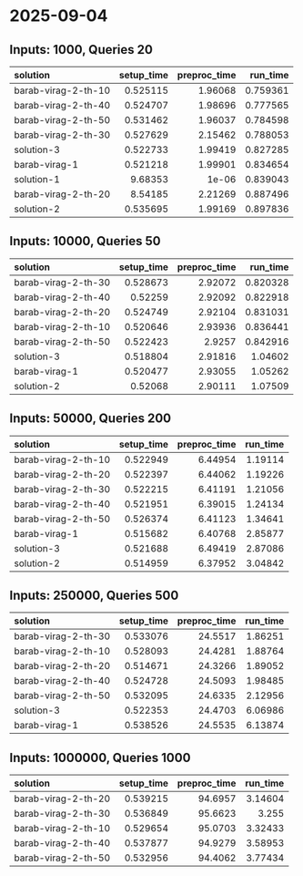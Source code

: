 # 2025-09-04

## Inputs: 1000, Queries 20

| solution            |   setup_time |   preproc_time |   run_time |
|:--------------------|-------------:|---------------:|-----------:|
| barab-virag-2-th-10 |     0.525115 |        1.96068 |   0.759361 |
| barab-virag-2-th-40 |     0.524707 |        1.98696 |   0.777565 |
| barab-virag-2-th-50 |     0.531462 |        1.96037 |   0.784598 |
| barab-virag-2-th-30 |     0.527629 |        2.15462 |   0.788053 |
| solution-3          |     0.522733 |        1.99419 |   0.827285 |
| barab-virag-1       |     0.521218 |        1.99901 |   0.834654 |
| solution-1          |     9.68353  |        1e-06   |   0.839043 |
| barab-virag-2-th-20 |     8.54185  |        2.21269 |   0.887496 |
| solution-2          |     0.535695 |        1.99169 |   0.897836 |

## Inputs: 10000, Queries 50

| solution            |   setup_time |   preproc_time |   run_time |
|:--------------------|-------------:|---------------:|-----------:|
| barab-virag-2-th-30 |     0.528673 |        2.92072 |   0.820328 |
| barab-virag-2-th-40 |     0.52259  |        2.92092 |   0.822918 |
| barab-virag-2-th-20 |     0.524749 |        2.92104 |   0.831031 |
| barab-virag-2-th-10 |     0.520646 |        2.93936 |   0.836441 |
| barab-virag-2-th-50 |     0.522423 |        2.9257  |   0.842916 |
| solution-3          |     0.518804 |        2.91816 |   1.04602  |
| barab-virag-1       |     0.520477 |        2.93055 |   1.05262  |
| solution-2          |     0.52068  |        2.90111 |   1.07509  |

## Inputs: 50000, Queries 200

| solution            |   setup_time |   preproc_time |   run_time |
|:--------------------|-------------:|---------------:|-----------:|
| barab-virag-2-th-10 |     0.522949 |        6.44954 |    1.19114 |
| barab-virag-2-th-20 |     0.522397 |        6.44062 |    1.19226 |
| barab-virag-2-th-30 |     0.522215 |        6.41191 |    1.21056 |
| barab-virag-2-th-40 |     0.521951 |        6.39015 |    1.24134 |
| barab-virag-2-th-50 |     0.526374 |        6.41123 |    1.34641 |
| barab-virag-1       |     0.515682 |        6.40768 |    2.85877 |
| solution-3          |     0.521688 |        6.49419 |    2.87086 |
| solution-2          |     0.514959 |        6.37952 |    3.04842 |

## Inputs: 250000, Queries 500

| solution            |   setup_time |   preproc_time |   run_time |
|:--------------------|-------------:|---------------:|-----------:|
| barab-virag-2-th-30 |     0.533076 |        24.5517 |    1.86251 |
| barab-virag-2-th-10 |     0.528093 |        24.4281 |    1.88764 |
| barab-virag-2-th-20 |     0.514671 |        24.3266 |    1.89052 |
| barab-virag-2-th-40 |     0.524728 |        24.5093 |    1.98485 |
| barab-virag-2-th-50 |     0.532095 |        24.6335 |    2.12956 |
| solution-3          |     0.522353 |        24.4703 |    6.06986 |
| barab-virag-1       |     0.538526 |        24.5535 |    6.13874 |

## Inputs: 1000000, Queries 1000

| solution            |   setup_time |   preproc_time |   run_time |
|:--------------------|-------------:|---------------:|-----------:|
| barab-virag-2-th-20 |     0.539215 |        94.6957 |    3.14604 |
| barab-virag-2-th-30 |     0.536849 |        95.6623 |    3.255   |
| barab-virag-2-th-10 |     0.529654 |        95.0703 |    3.32433 |
| barab-virag-2-th-40 |     0.537877 |        94.9279 |    3.58953 |
| barab-virag-2-th-50 |     0.532956 |        94.4062 |    3.77434 |